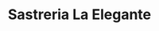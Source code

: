 ---
title: "Sastreria La Elegante"
url: /puerto-de-san-jose1/sastreria-la-elegante/
shop: Elektronik
---
